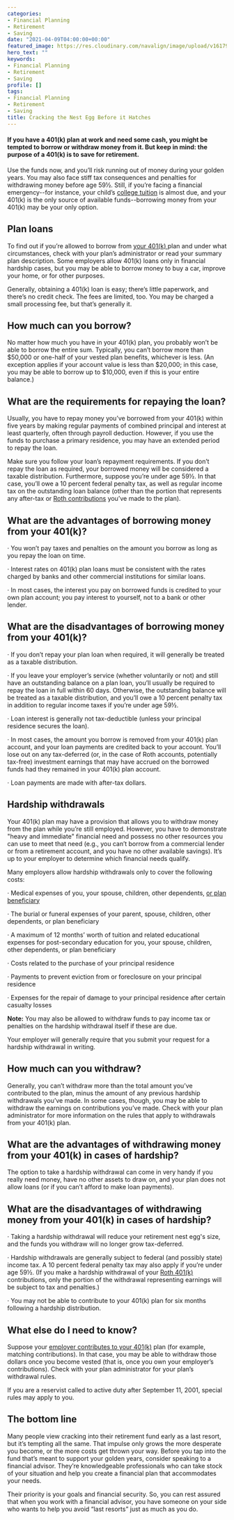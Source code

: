 ```yaml
---
categories:
- Financial Planning
- Retirement
- Saving
date: "2021-04-09T04:00:00+00:00"
featured_image: https://res.cloudinary.com/navalign/image/upload/v1617977107/jon-sailer-_s10fRUwJG8-unsplash_puplod.jpg
hero_text: ""
keywords:
- Financial Planning
- Retirement
- Saving
profile: []
tags:
- Financial Planning
- Retirement
- Saving
title: Cracking the Nest Egg Before it Hatches
---
```

#### If you have a 401(k) plan at work and need some cash, you might be tempted to borrow or withdraw money from it. But keep in mind: the purpose of a 401(k) is to save for retirement. 

Use the funds now, and you’ll risk running out of money during your golden years. You may also face stiff tax consequences and penalties for withdrawing money before age 59½. Still, if you’re facing a financial emergency--for instance, your child’s [college tuition](https://navalign.com/updates/how-to-prioritize-between-your-retirement-and-children-s-education/) is almost due, and your 401(k) is the only source of available funds--borrowing money from your 401(k) may be your only option.

## Plan loans

To find out if you’re allowed to borrow from [your 401(k) ](https://navalign.com/updates/401k-the-retirement-marathon/)plan and under what circumstances, check with your plan’s administrator or read your summary plan description. Some employers allow 401(k) loans only in financial hardship cases, but you may be able to borrow money to buy a car, improve your home, or for other purposes.

Generally, obtaining a 401(k) loan is easy; there’s little paperwork, and there’s no credit check. The fees are limited, too. You may be charged a small processing fee, but that’s generally it.

## How much can you borrow?

No matter how much you have in your 401(k) plan, you probably won’t be able to borrow the entire sum. Typically, you can’t borrow more than $50,000 or one-half of your vested plan benefits, whichever is less. (An exception applies if your account value is less than $20,000; in this case, you may be able to borrow up to $10,000, even if this is your entire balance.)

## What are the requirements for repaying the loan?

Usually, you have to repay money you’ve borrowed from your 401(k) within five years by making regular payments of combined principal and interest at least quarterly, often through payroll deduction. However, if you use the funds to purchase a primary residence, you may have an extended period to repay the loan.

Make sure you follow your loan’s repayment requirements. If you don’t repay the loan as required, your borrowed money will be considered a taxable distribution. Furthermore, suppose you’re under age 59½. In that case, you’ll owe a 10 percent federal penalty tax, as well as regular income tax on the outstanding loan balance (other than the portion that represents any after-tax or [Roth contributions](https://navalign.com/updates/traditional-vs-roth-ira-which-one-is-right-for-you/) you’ve made to the plan).

## What are the advantages of borrowing money from your 401(k)?

· You won’t pay taxes and penalties on the amount you borrow as long as you repay the loan on time.

· Interest rates on 401(k) plan loans must be consistent with the rates charged by banks and other commercial institutions for similar loans.

· In most cases, the interest you pay on borrowed funds is credited to your own plan account; you pay interest to yourself, not to a bank or other lender.

## What are the disadvantages of borrowing money from your 401(k)?

· If you don’t repay your plan loan when required, it will generally be treated as a taxable distribution.

· If you leave your employer’s service (whether voluntarily or not) and still have an outstanding balance on a plan loan, you’ll usually be required to repay the loan in full within 60 days. Otherwise, the outstanding balance will be treated as a taxable distribution, and you’ll owe a 10 percent penalty tax in addition to regular income taxes if you’re under age 59½.

· Loan interest is generally not tax-deductible (unless your principal residence secures the loan).

· In most cases, the amount you borrow is removed from your 401(k) plan account, and your loan payments are credited back to your account. You’ll lose out on any tax-deferred (or, in the case of Roth accounts, potentially tax-free) investment earnings that may have accrued on the borrowed funds had they remained in your 401(k) plan account.

· Loan payments are made with after-tax dollars.

## Hardship withdrawals

Your 401(k) plan may have a provision that allows you to withdraw money from the plan while you’re still employed. However, you have to demonstrate "heavy and immediate" financial need and possess no other resources you can use to meet that need (e.g., you can’t borrow from a commercial lender or from a retirement account, and you have no other available savings). It’s up to your employer to determine which financial needs qualify. 

Many employers allow hardship withdrawals only to cover the following costs:

· Medical expenses of you, your spouse, children, other dependents, [or plan beneficiary](https://navalign.com/updates/choosing-a-beneficiary-for-your-ira-or-401-k/)

· The burial or funeral expenses of your parent, spouse, children, other dependents, or plan beneficiary

· A maximum of 12 months’ worth of tuition and related educational expenses for post-secondary education for you, your spouse, children, other dependents, or plan beneficiary

· Costs related to the purchase of your principal residence

· Payments to prevent eviction from or foreclosure on your principal residence

· Expenses for the repair of damage to your principal residence after certain casualty losses

**Note:** You may also be allowed to withdraw funds to pay income tax or penalties on the hardship withdrawal itself if these are due.

Your employer will generally require that you submit your request for a hardship withdrawal in writing.

## How much can you withdraw?

Generally, you can’t withdraw more than the total amount you’ve contributed to the plan, minus the amount of any previous hardship withdrawals you’ve made. In some cases, though, you may be able to withdraw the earnings on contributions you’ve made. Check with your plan administrator for more information on the rules that apply to withdrawals from your 401(k) plan.

## What are the advantages of withdrawing money from your 401(k) in cases of hardship?

The option to take a hardship withdrawal can come in very handy if you really need money, have no other assets to draw on, and your plan does not allow loans (or if you can’t afford to make loan payments).

## What are the disadvantages of withdrawing money from your 401(k) in cases of hardship?

· Taking a hardship withdrawal will reduce your retirement nest egg's size, and the funds you withdraw will no longer grow tax-deferred.

· Hardship withdrawals are generally subject to federal (and possibly state) income tax. A 10 percent federal penalty tax may also apply if you’re under age 59½. (If you make a hardship withdrawal of your [Roth 401(k)](https://navalign.com/updates/pay-it-now-or-pay-it-later-roth-401-k-basics/) contributions, only the portion of the withdrawal representing earnings will be subject to tax and penalties.)

· You may not be able to contribute to your 401(k) plan for six months following a hardship distribution.

## What else do I need to know?

Suppose your [employer contributes to your 401(k)](https://navalign.com/updates/taking-advantage-of-employer-sponsored-retirement-plans/) plan (for example, matching contributions). In that case, you may be able to withdraw those dollars once you become vested (that is, once you own your employer’s contributions). Check with your plan administrator for your plan’s withdrawal rules.

If you are a reservist called to active duty after September 11, 2001, special rules may apply to you.

## The bottom line

Many people view cracking into their retirement fund early as a last resort, but it’s tempting all the same. That impulse only grows the more desperate you become, or the more costs get thrown your way. Before you tap into the fund that’s meant to support your golden years, consider speaking to a financial advisor. They’re knowledgeable professionals who can take stock of your situation and help you create a financial plan that accommodates your needs.

Their priority is your goals and financial security. So, you can rest assured that when you work with a financial advisor, you have someone on your side who wants to help you avoid “last resorts” just as much as you do.